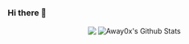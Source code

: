 ### Hi there 👋

<p align="center">

<img align="center" src="https://github-readme-stats.vercel.app/api/top-langs/?username=Away0x&hide_langs_below=1&theme=default&line_height=27" />
<img align="center" src="https://github-readme-stats.vercel.app/api?username=Away0x&show_icons=true&line_height=27" alt="Away0x's Github Stats" />
</p>
